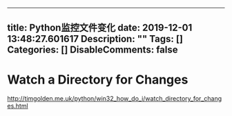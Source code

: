 
---
title: Python监控文件变化
date: 2019-12-01 13:48:27.601617
Description: ""
Tags: []
Categories: []
DisableComments: false
---
# Watch a Directory for Changes

<http://timgolden.me.uk/python/win32_how_do_i/watch_directory_for_changes.html>  


